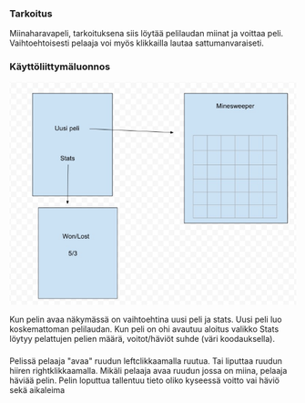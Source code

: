 ### Tarkoitus

Miinaharavapeli, tarkoituksena siis löytää pelilaudan miinat ja voittaa peli.
Vaihtoehtoisesti pelaaja voi myös klikkailla lautaa sattumanvaraiseti.

### Käyttöliittymäluonnos

![kuva käyttöliittymästä](/dokumentaatio/photos/kayttoliittymaluonnos.jpg)

Kun pelin avaa näkymässä on vaihtoehtina uusi peli ja stats.
Uusi peli luo koskemattoman pelilaudan.
Kun peli on ohi avautuu aloitus valikko
Stats löytyy pelattujen pelien määrä, voitot/häviöt suhde (väri koodauksella).


### 

Pelissä pelaaja "avaa" ruudun leftclikkaamalla  ruutua. Tai liputtaa ruudun hiiren rightklikkaamalla.
Mikäli pelaaja avaa ruudun jossa on miina, pelaaja häviää pelin. 
Pelin loputtua tallentuu tieto oliko kyseessä voitto vai häviö sekä aikaleima
